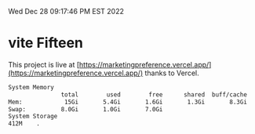 Wed Dec 28 09:17:46 PM EST 2022

# vite Fifteen


This project is live at [https://marketingpreference.vercel.app/](https://marketingpreference.vercel.app/) thanks to Vercel.

```bash
System Memory
               total        used        free      shared  buff/cache   available
Mem:            15Gi       5.4Gi       1.6Gi       1.3Gi       8.3Gi       8.2Gi
Swap:          8.0Gi       1.0Gi       7.0Gi
System Storage
412M	.
```
